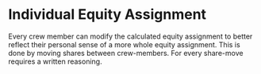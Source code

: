 # Individual Equity Assignment

Every crew member can modify the calculated equity assignment to better reflect their personal sense of a more whole equity assignment. This is done by moving shares between crew-members. For every share-move requires a written reasoning. 